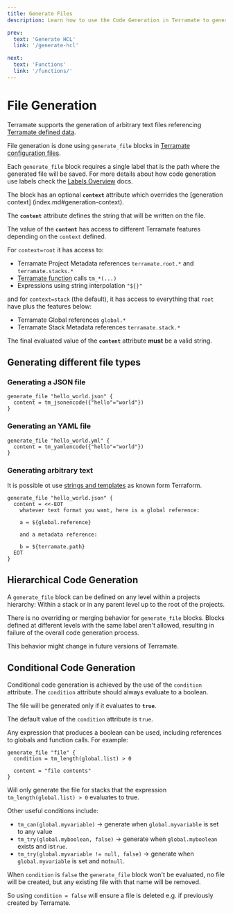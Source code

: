 ```yaml
---
title: Generate Files
description: Learn how to use the Code Generation in Terramate to generate arbitrary text files referencing Terramate defined data.

prev:
  text: 'Generate HCL'
  link: '/generate-hcl'

next:
  text: 'Functions'
  link: '/functions/'
---
```


# File Generation

Terramate supports the generation of arbitrary text files referencing
[Terramate defined data](../data-sharing/index.md).

File generation is done using `generate_file`
blocks in [Terramate configuration files](../configuration/index.md).

Each `generate_file` block requires a single label that is the path
where the generated file will be saved.
For more details about how code generation use labels check the [Labels Overview](index.md#labels) docs.

The block has an optional **`context`** attribute which overrides the [generation context]
(index.md#generation-context).

The **`content`** attribute defines the string that will be written on the file.

The value of the **`content`** has access to different Terramate features
depending on the `context` defined.

For `context=root` it has access to:

- Terramate Project Metadata references `terramate.root.*` and `terramate.stacks.*`
- [Terramate function](../functions/#terramate-functions) calls `tm_*(...)`
- Expressions using string interpolation `"${}"`

and for `context=stack` (the default), it has access to everything that `root`
have plus the features below:

- Terramate Global references `global.*`
- Terramate Stack Metadata references `terramate.stack.*`

The final evaluated value of the **`content`** attribute **must** be a valid string.

## Generating different file types

### Generating a JSON file

```hcl
generate_file "hello_world.json" {
  content = tm_jsonencode({"hello"="world"})
}
```

### Generating an YAML file

```hcl
generate_file "hello_world.yml" {
  content = tm_yamlencode({"hello"="world"})
}
```

### Generating arbitrary text

It is possible ot use [strings and templates](https://www.terraform.io/language/expressions/strings#strings-and-templates) as known form Terraform.

```hcl
generate_file "hello_world.json" {
  content = <<-EOT
    whatever text format you want, here is a global reference:

    a = ${global.reference}

    and a metadata reference:

    b = ${terramate.path}
  EOT
}
```

## Hierarchical Code Generation

A `generate_file` block can be defined on any level within a projects hierarchy:
Within a stack or in any parent level up to the root of the projects.

There is no overriding or merging behavior for `generate_file` blocks.
Blocks defined at different levels with the same label aren't allowed, resulting
in failure of the overall code generation process.

This behavior might change in future versions of Terramate.

## Conditional Code Generation

Conditional code generation is achieved by the use of the `condition` attribute.
The `condition` attribute should always evaluate to a boolean.

The file will be generated only if it evaluates to **`true`**.

The default value of the `condition` attribute is `true`.

Any expression that produces a boolean can be used, including references
to globals and function calls. For example:

```hcl
generate_file "file" {
  condition = tm_length(global.list) > 0

  content = "file contents"
}
```

Will only generate the file for stacks that the expression
`tm_length(global.list) > 0` evaluates to true.

Other useful conditions include:

- `tm_can(global.myvariable)` -> generate when `global.myvariable` is set to any value
- `tm_try(global.myboolean, false)` -> generate when `global.myboolean` exists and is`true`.
- `tm_try(global.myvariable != null, false)` -> generate when `global.myvariable` is set and not`null`.

When `condition` is `false` the `generate_file` block won't be evaluated, no file will be created, but any existing file with that name will be removed.

So using `condition = false` will ensure a file is deleted e.g. if previously created by Terramate.
